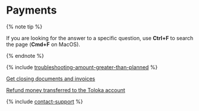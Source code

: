 # Payments

{% note tip %}

If you are looking for the answer to a specific question, use **Ctrl+F** to search the page (**Cmd+F** on MacOS).

{% endnote %}

{% include [troubleshooting-amount-greater-than-planned](../_includes/troubleshooting/finance/amount-greater-than-planned.md) %}

[Get closing documents and invoices](../troubleshooting/support.md)

[Refund money transferred to the Toloka account](../troubleshooting/support.md)

{% include [contact-support](../_includes/contact-support.md) %}